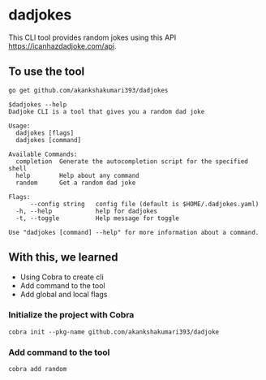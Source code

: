 # dadjokes
This CLI tool provides random jokes using this API https://icanhazdadjoke.com/api. 


## To use the tool 
```
go get github.com/akankshakumari393/dadjokes
```

```
$dadjokes --help
Dadjoke CLI is a tool that gives you a random dad joke

Usage:
  dadjokes [flags]
  dadjokes [command]

Available Commands:
  completion  Generate the autocompletion script for the specified shell
  help        Help about any command
  random      Get a random dad joke

Flags:
      --config string   config file (default is $HOME/.dadjokes.yaml)
  -h, --help            help for dadjokes
  -t, --toggle          Help message for toggle

Use "dadjokes [command] --help" for more information about a command.

```

## With this, we learned
* Using Cobra to create cli
* Add command to the tool
* Add global and local flags

### Initialize the project with Cobra
```
cobra init --pkg-name github.com/akankshakumari393/dadjoke
```

### Add command to the tool
```
cobra add random
```
